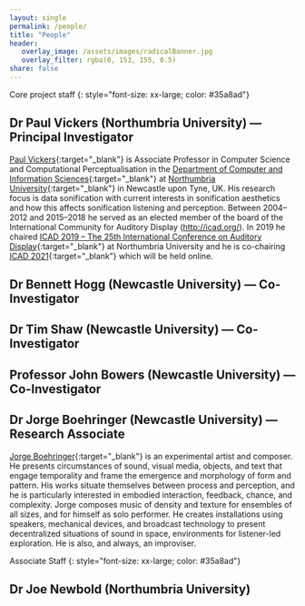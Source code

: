```yaml
---
layout: single
permalink: /people/
title: "People"
header:
   overlay_image: /assets/images/radicalBanner.jpg
   overlay_filter: rgba(0, 153, 155, 0.5)
share: false
---
```


Core project staff
{: style="font-size: xx-large; color: #35a8ad"}




## Dr Paul Vickers (Northumbria University) &mdash; Principal Investigator
[Paul Vickers](https://paulvickers.github.io){:target="_blank"} is Associate Professor in Computer Science and Computational Perceptualisation in the [Department of Computer and Information Sciences](https://www.northumbria.ac.uk/about-us/academic-departments/computer-and-information-sciences/){:target="_blank"} at [Northumbria University](https://www.northumbria.ac.uk/){:target="_blank"} in Newcastle upon Tyne, UK. His research focus is data sonification with current interests in sonification aesthetics and how this affects sonification listening and perception. Between 2004–2012 and 2015–2018 he served as an elected member of the board of the International Community for Auditory Display (http://icad.org/). In 2019 he chaired [ICAD 2019 – The 25th International Conference on Auditory Display](https://icad2019.icad.org/){:target="_blank"} at Northumbria University and he is co-chairing [ICAD 2021](https://icad2021.icad.org/){:target="_blank"} which will be held online.


## Dr Bennett Hogg (Newcastle University) &mdash; Co-Investigator

## Dr Tim Shaw (Newcastle University) &mdash; Co-Investigator

## Professor John Bowers (Newcastle University) &mdash; Co-Investigator

## Dr Jorge Boehringer (Newcastle University) &mdash; Research Associate
[Jorge Boehringer](http://www.jorgeboehringer.com){:target="_blank"} is an experimental artist and composer.  He presents circumstances of sound, visual media, objects, and text that engage temporality and frame the emergence and morphology of form and pattern.  His works situate themselves between process and perception, and he is particularly interested in embodied interaction, feedback, chance, and complexity.  Jorge composes music of density and texture for ensembles of all sizes, and for himself as solo performer.  He creates installations using speakers, mechanical devices, and broadcast technology to present decentralized situations of sound in space, environments for listener-led exploration.  He is also, and always, an improviser.  

Associate Staff
{: style="font-size: xx-large; color: #35a8ad"}

## Dr Joe Newbold (Northumbria University)